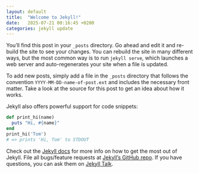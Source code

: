 ```yaml
---
layout: default
title:  "Welcome to Jekyll!"
date:   2025-07-21 00:16:45 +0200
categories: jekyll update
---
```

You’ll find this post in your `_posts` directory.
Go ahead and edit it and re-build the site to see your changes.
You can rebuild the site in many different ways,
but the most common way is to run `jekyll serve`,
which launches a web server and auto-regenerates your site when a file is updated.

To add new posts,
simply add a file in the `_posts` directory that follows the convention `YYYY-MM-DD-name-of-post.ext`
and includes the necessary front matter.
Take a look at the source for this post to get an idea about how it works.

Jekyll also offers powerful support for code snippets:

```ruby
def print_hi(name)
  puts "Hi, #{name}"
end
print_hi('Tom')
# => prints 'Hi, Tom' to STDOUT
```

Check out the [Jekyll docs][jekyll-docs] for more info on how to get the most
out of Jekyll.
File all bugs/feature requests at [Jekyll’s GitHub repo][jekyll-gh].
If you have questions,
you can ask them on [Jekyll Talk][jekyll-talk].

[jekyll-docs]: https://jekyllrb.com/docs/home
[jekyll-gh]:   https://github.com/jekyll/jekyll
[jekyll-talk]: https://talk.jekyllrb.com/

